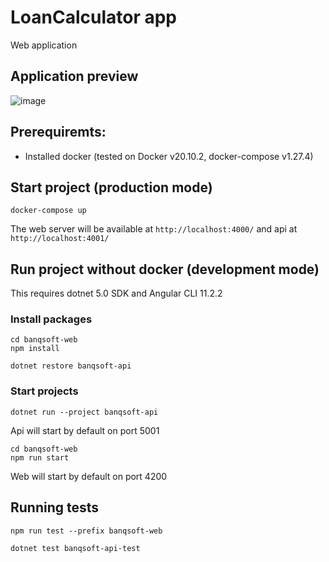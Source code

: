 # LoanCalculator app
Web application 

## Application preview
![image](https://user-images.githubusercontent.com/11985426/109799518-6d52bf00-7c1c-11eb-99c5-205ddae29ac2.png)


## Prerequiremts:
- Installed docker (tested on Docker v20.10.2, docker-compose v1.27.4)

## Start project (production mode)
```
docker-compose up
```
The web server will be available at `http://localhost:4000/` and api at `http://localhost:4001/`

## Run project without docker (development mode)
This requires dotnet 5.0 SDK and Angular CLI 11.2.2

### Install packages
```
cd banqsoft-web
npm install
```
```
dotnet restore banqsoft-api
```

### Start projects
```
dotnet run --project banqsoft-api
```
Api will start by default on port 5001
```
cd banqsoft-web
npm run start
```
Web will start by default on port 4200

## Running tests
```
npm run test --prefix banqsoft-web
```
```
dotnet test banqsoft-api-test
```
